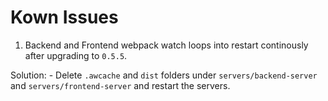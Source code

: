 

# Kown Issues

1. Backend and Frontend webpack watch loops into restart continously after upgrading to `0.5.5`. 
  
  Solution: - Delete `.awcache` and `dist` folders under `servers/backend-server` and `servers/frontend-server` and restart the servers.